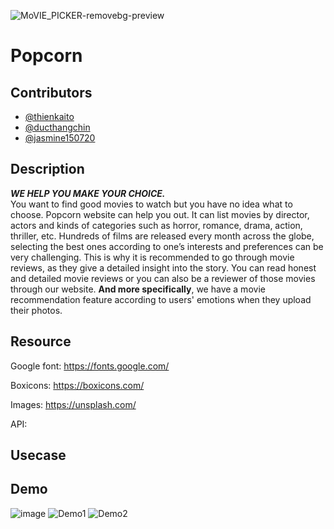 ![MoVIE_PICKER-removebg-preview](https://user-images.githubusercontent.com/85243027/194054197-1eede0c6-4e7c-483f-a7e1-6592f37c340c.png)
# Popcorn 
## Contributors

- [@thienkaito](https://www.github.com/thienkaito)
- [@ducthangchin](https://github.com/ducthangchin)
- [@jasmine150720](https://github.com/jasmine150720)
## Description
***WE HELP YOU MAKE YOUR CHOICE. <br/>***
You want to find good movies to watch but you have no idea what to choose. Popcorn website can help you out. It can list movies by director, actors and kinds of categories such as horror, romance, drama, action, thriller, etc. Hundreds of films are released every month across the globe, selecting the best ones according to one’s interests and preferences can be very challenging. This is why it is recommended to go through movie reviews, as they give a detailed insight into the story. 
You can read honest and detailed movie reviews or you can also be a reviewer of those movies through our website. **And more specifically**, we have a movie recommendation feature according to users' emotions when they upload their photos.
## Resource
Google font: https://fonts.google.com/

Boxicons: https://boxicons.com/

Images: https://unsplash.com/

API: 

## Usecase


## Demo
![image](https://user-images.githubusercontent.com/85243027/194069999-7b87cbf8-1df9-481e-a66d-c0fb1a59b1d8.png)
![Demo1](https://github.com/kaitouz/MoviePicker/blob/main/Image/Dashboard.png)
![Demo2](https://github.com/kaitouz/MoviePicker/blob/main/Image/Search.png)
